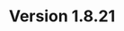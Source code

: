 ---
title: "Version 1.8.21"

version_number: "1.8.21"
version_code: "1821"
release_date: "2019-06-10"

packages:
  - type: mybb
    formats:
      - type: zip
        filesize: "2.12 MB"
        checksums:
          - type: md5
            value: a477f4461a88f2404d7839e55725ef8b
          - type: sha1
            value: 8cccaf2473d740ce5690c8a03d0ac91858b8649e
          - type: sha256
            value: 14960d8b07e1f017acd62bb2059c4d23959fd470ecadeae2615dcc727c215467
          - type: sha512
            value: 6539c42d4bde160efd792c0aff0d3f46bd60a7f2c5d6163efaf9941ee2650a97c300cf6bbdb583e730859225b9223c84238a18b59967eddacac13516e3e7f395
        locations:
          - name: resources.mybb.com/downloads/

  - type: changed_files
    formats:
      - type: zip
        filesize: "0.94 MB"
        checksums:
          - type: md5
            value: 8583a293d5bdeb66efd13b23b488bd61
          - type: sha1
            value: 80ec305eb1a137f3e881d23df7f0d83e4b511a65
          - type: sha256
            value: d190c197e181983f8eccef77a547616f515d4500d7f92b8cc590ffa916f2e9bb
          - type: sha512
            value: 63205ecfff980de45423926084b8138d74b20352077bfe89bdec34763b5af74abc8f37a386c4c88b9b97cf245ac2b1a6dbd85aa3b3f6b0493f59fb6361df1e52
        locations:
          - name: resources.mybb.com/downloads/

upgrade_script_required: true
resolved_issues_number: "39"
resolved_issues_link: "https://github.com/mybb/mybb/issues?q=is%3Aissue%20is%3Aclosed%20label%3As%3Aresolved%20milestone%3A1.8.21"

comment: "This version includes updated jQuery and SCeditor, JSON Syndication format, improved PostgreSQL support, improved PHP >= 7.1 compatibility, improved search function reliability. **See [information on SCEditor-related theme updates](https://github.com/mybb/mybb/pull/3639#issuecomment-480689866).**"

resolved_security_issues:
  - description: "Theme import stylesheet name RCE"
    severity: "high"
    reported_by:
      name: "Simon Scannell and Robin Peraglie"
      affiliation: "RIPS Technologies"
  - description: "Nested video MyCode persistent XSS"
    severity: "high"
    reported_by:
      name: "Simon Scannell and Robin Peraglie"
      affiliation: "RIPS Technologies"
  - description: "Find Orphaned Attachments reflected XSS"
    severity: "medium"
    reported_by:
      name: "Simon Scannell"
      affiliation: "RIPS Technologies"
  - description: "Post edit reflected XSS"
    severity: "medium"
    reported_by:
      name: "[adm1nkyj](https://twitter.com/adm1nkyj1)"
      affiliation: "[ENKI](https://enki.co.kr/)"
  - description: "Private Messaging folders SQL injection"
    severity: "medium"
    reported_by:
      name: "Alex"
      affiliation: "DiscoveryGC"
  - description: "Potential phar deserialization through Upload Path"
    severity: "low"
    reported_by:
      name: "Simon Scannell"
      affiliation: "RIPS Technologies"

changed_language_files_number: "21"

changed_files:
  - admin:
    - inc:
      - class_page.php
      - functions_themes.php
    - jscripts:
      - admincp.js
      - peeker.js
      - search.js
      - theme_properties.js
    - modules:
      - config:
        - plugins.php
        - profile_fields.php
        - questions.php
        - report_reasons.php
        - settings.php
      - forum:
        - attachments.php
        - management.php
      - style:
        - templates.php
        - themes.php
      - tools:
        - recount_rebuild.php
      - user:
        - awaiting_activation.php
        - banning.php
        - mass_mail.php
        - users.php
  - inc:
    - datahandlers:
      - post.php
    - functions_calendar.php
    - languages:
      - english:
        - admin:
          - config_attachment_types.lang.php
          - config_mod_tools.lang.php
          - config_questions.lang.php
          - forum_attachments.lang.php
          - forum_management.lang.php
          - global.lang.php
          - config_settings.lang.php
          - style_themes.lang.php
          - tools_file_verification.lang.php
          - tools_recount_rebuild.lang.php
          - tools_system_health.lang.php
          - user_groups.lang.php
          - user_mass_mail.lang.php
          - user_users.lang.php
        - messages.lang.php
        - showthread.lang.php
        - global.lang.php
        - misc.lang.php
        - stats.lang.php
        - usercp.lang.php
        - warnings.lang.php
      - english.php
    - functions_upload.php
    - class_core.php
    - class_stopforumspamchecker.php
    - db_base.php
    - db_mysql.php
    - functions_search.php
    - class_datacache.php
    - db_mysqli.php
    - class_feedgeneration.php
    - class_parser.php
    - db_pgsql.php
    - db_sqlite.php
    - functions_post.php
  - install:
    - resources:
      - mybb_theme.xml
      - output.php
      - upgrade12.php
      - upgrade13.php
      - upgrade17.php
      - upgrade30.php
      - upgrade35.php
      - upgrade48.php
  - jscripts:
    - question.js
    - sceditor:
      - formats:
        - bbcode.js
        - index.html
        - xhtml.js
      - icons:
        - index.html
        - material.js
        - monocons.js
      - plugins:
        - format.js
        - undo.js
        - index.html
      - styles:
        - index.html
        - jquery.sceditor.default.css
        - jquery.sceditor.modern.css
        - jquery.sceditor.office-toolbar.css
        - jquery.sceditor.office.css
        - jquery.sceditor.square.css
        - jquery.sceditor.mybb.css
      - jquery.sceditor.bbcode.min.js
      - jquery.sceditor.min.js
      - jquery.sceditor.xhtml.min.js
      - themes:
        - content:
          - default.min.css
        - default.css
        - defaultdark.css
        - famfamfam.png
        - index.html
        - modern.css
        - mybb.css
        - office-toolbar.css
        - office.css
        - php.png
        - square.css
        - video.png
      - sceditor.min.js
    - rating.js
    - bbcodes_sceditor.js
    - post.js
    - captcha.js
    - inline_edit.js
    - inline_moderation.js
    - inline_reports.js
    - jquery.js
    - jquery.plugins.js
    - jquery.plugins.min.js
    - general.js
    - thread.js
    - usercp.js
    - validate:
      - additional-methods.min.js
      - jquery.validate.min.js
  - editpost.php
  - global.php
  - index.php
  - member.php
  - misc.php
  - modcp.php
  - newreply.php
  - newthread.php
  - private.php
  - syndication.php
  - usercp.php
  - xmlhttp.php

removed_files:
  - inc:
    - config.default.php
    - settings.php
  - jscripts:
    - sceditor:
      - editor_plugins:
        - bbcode.js
        - format.js
        - index.html
        - undo.js
        - xhtml.js
      - editor_themes:
        - emoticons:
          - alien.png
          - angel.png
          - angry.png
          - blink.png
          - blush.png
          - cheerful.png
          - cool.png
          - credits.txt
          - cwy.png
          - devil.png
          - dizzy.png
          - ermm.png
          - face.png
          - getlost.png
          - grin.png
          - happy.png
          - heart.png
          - kissing.png
          - laughing.png
          - ninja.png
          - pinch.png
          - pouty.png
          - sad.png
          - shocked.png
          - sick.png
          - sideways.png
          - silly.png
          - sleeping.png
          - smile.png
          - tongue.png
          - unsure.png
          - w00t.png
          - wassat.png
          - whistling.png
          - wink.png
          - wub.png
        - default.css
        - buttons.css
        - famfamfam.png
        - index.html
        - monocons:
          - monocons.eot
          - monocons.ttf
        - modern.css
        - monocons.css
        - mybb.css
        - office-toolbar.css
        - office.css
        - php.png
        - square.css
        - video.png
      - textarea_styles:
        - jquery.sceditor.modern.css
        - jquery.sceditor.buttons.css
        - jquery.sceditor.default.css
        - jquery.sceditor.monocons.css
        - jquery.sceditor.mybb.css
        - jquery.sceditor.office-toolbar.css
        - jquery.sceditor.office.css
        - jquery.sceditor.square.css
      - jquery.sceditor.default.min.css

changed_templates:
  - codebuttons
  - forumdisplay
  - forumdisplay_inlinemoderation
  - forumdisplay_threadlist_rating
  - forumjump_advanced
  - global_dst_detection
  - header_welcomeblock_member
  - header_welcomeblock_member_buddy
  - member_lostpw
  - member_register
  - member_register_question
  - member_register_regimage
  - memberlist
  - memberlist_search
  - misc_syndication
  - modcp_reports
  - multipage_jump_page
  - polls_editpoll
  - polls_newpoll
  - post_captcha
  - post_captcha_recaptcha_invisible
  - post_javascript
  - private_send
  - report
  - search_results_posts_inlinemoderation
  - search_results_threads_inlinemoderation
  - showthread
  - showthread_inlinemoderation
  - showthread_ratethread
  - usercp_editlists

---